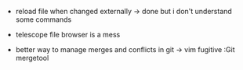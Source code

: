 - reload file when changed externally -> done but i don't understand some commands

- telescope file browser is a mess

- better way to manage merges and conflicts in git -> vim fugitive :Git mergetool
